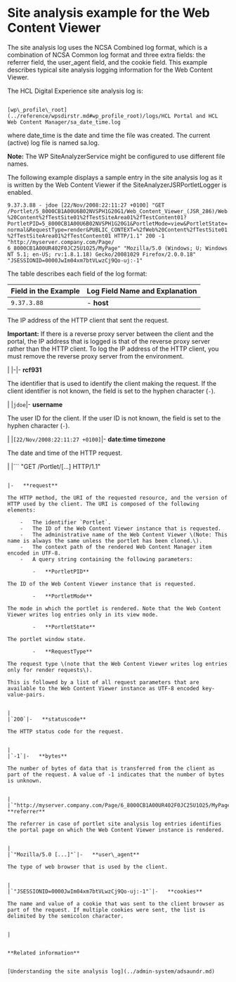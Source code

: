 # Site analysis example for the Web Content Viewer

The site analysis log uses the NCSA Combined log format, which is a combination of NCSA Common log format and three extra fields: the referrer field, the user\_agent field, and the cookie field. This example describes typical site analysis logging information for the Web Content Viewer.

The HCL Digital Experience site analysis log is:

```

[wp\_profile\_root](../reference/wpsdirstr.md#wp_profile_root)/logs/HCL Portal and HCL Web Content Manager/sa_date_time.log

```

where date\_time is the date and time the file was created. The current \(active\) log file is named sa.log.

**Note:** The WP SiteAnalyzerService might be configured to use different file names.

The following example displays a sample entry in the site analysis log as it is written by the Web Content Viewer if the SiteAnalyzerJSRPortletLogger is enabled.

`9.37.3.88 - jdoe [22/Nov/2008:22:11:27 +0100] "GET /Portlet/5_8000CB1A00U6B02NVSPH1G20G1/Web_Content_Viewer_(JSR_286)/Web%20Content%2fTestSite01%2fTestSiteArea01%2fTestContent01?PortletPID=5_8000CB1A00U6B02NVSPH1G20G1&PortletMode=view&PortletState=normal&RequestType=render&PUBLIC_CONTEXT=%2fWeb%20Content%2fTestSite01 %2fTestSiteArea01%2fTestContent01 HTTP/1.1" 200 -1 "http://myserver.company.com/Page/ 6_8000CB1A00UR402F0JC25U1O25/MyPage" "Mozilla/5.0 (Windows; U; Windows NT 5.1; en-US; rv:1.8.1.18) Gecko/20081029 Firefox/2.0.0.18" "JSESSIONID=0000JwIm04xm7btVLwzCj9Qo-uj:-1"`

The table describes each field of the log format:

|Field in the Example|Log Field Name and Explanation|
|--------------------|------------------------------|
|`9.37.3.88`|-   **host**

The IP address of the HTTP client that sent the request.

**Important:** If there is a reverse proxy server between the client and the portal, the IP address that is logged is that of the reverse proxy server rather than the HTTP client. To log the IP address of the HTTP client, you must remove the reverse proxy server from the environment.


|
|-|-   **rcf931**

The identifier that is used to identify the client making the request. If the client identifier is not known, the field is set to the hyphen character \(`-`\).


|
|`jdoe`|-   **username**

The user ID for the client. If the user ID is not known, the field is set to the hyphen character \(`-`\).


|
|`[22/Nov/2008:22:11:27 +0100]`|-   **date:time timezone**

The date and time of the HTTP request.


|
|```
"GET /Portlet/[...] HTTP/1.1" 
```

|-   **request**

The HTTP method, the URI of the requested resource, and the version of HTTP used by the client. The URI is composed of the following elements:

    -   The identifier `Portlet`.
    -   The ID of the Web Content Viewer instance that is requested.
    -   The administrative name of the Web Content Viewer \(Note: This name is always the same unless the portlet has been cloned.\).
    -   The context path of the rendered Web Content Manager item encoded in UTF-8.
    -   A query string containing the following parameters:

        -   **PortletPID**

The ID of the Web Content Viewer instance that is requested.

        -   **PortletMode**

The mode in which the portlet is rendered. Note that the Web Content Viewer writes log entries only in its view mode.

        -   **PortletState**

The portlet window state.

        -   **RequestType**

The request type \(note that the Web Content Viewer writes log entries only for render requests\).

This is followed by a list of all request parameters that are available to the Web Content Viewer instance as UTF-8 encoded key-value-pairs.


|
|`200`|-   **statuscode**

The HTTP status code for the request.


|
|`-1`|-   **bytes**

The number of bytes of data that is transferred from the client as part of the request. A value of -1 indicates that the number of bytes is unknown.


|
|`"http://myserver.company.com/Page/6_8000CB1A00UR402F0JC25U1O25/MyPage"`|-   **referrer**

The referrer in case of portlet site analysis log entries identifies the portal page on which the Web Content Viewer instance is rendered.


|
|`"Mozilla/5.0 [...]"`|-   **user\_agent**

The type of web browser that is used by the client.


|
|`"JSESSIONID=0000JwIm04xm7btVLwzCj9Qo-uj:-1"`|-   **cookies**

The name and value of a cookie that was sent to the client browser as part of the request. If multiple cookies were sent, the list is delimited by the semicolon character.


|


**Related information**  


[Understanding the site analysis log](../admin-system/adsaundr.md)

